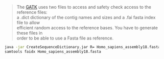 
>The [GATK](http://gatkforums.broadinstitute.org/gatk/discussion/1601/how-can-i-prepare-a-fasta-file-to-use-as-reference) uses two files to access and safety check access to the reference files:  
a .dict dictionary of the contig names and sizes and a .fai fasta index file to allow  
efficient random access to the reference bases. You have to generate these files in  
order to be able to use a Fasta file as reference.

```bash
java -jar CreateSequenceDictionary.jar R= Homo_sapiens_assembly18.fasta O= Homo_sapiens_assembly18.dict
samtools faidx Homo_sapiens_assembly18.fasta 
```
